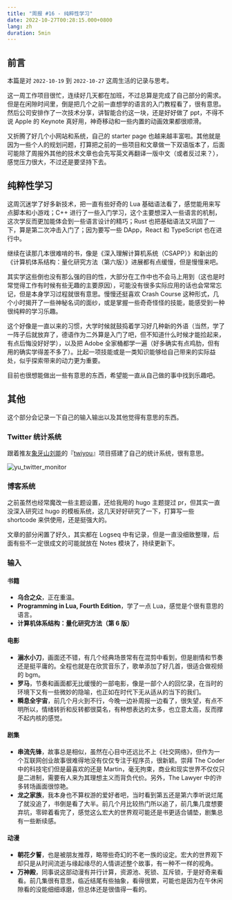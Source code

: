 ```yaml
---
title: "周报 #16 - 纯粹性学习"
date: 2022-10-27T00:28:15.000+0800
lang: zh
duration: 5min
---
```




## 前言

本篇是对 `2022-10-19` 到 `2022-10-27` 这周生活的记录与思考。

这一周工作项目很忙，连续好几天都在加班，不过总算是完成了自己部分的需求。但是在闲隙时间里，倒是把几个之前一直想学的语言的入门教程看了，很有意思。然后公司安排作了一次技术分享，讲智能合约这一块，还是好好做了 ppt，不得不说 Apple 的 Keynote 真好用，神奇移动和一些内置的动画效果都很顺滑。

又折腾了好几个小网站和系统，自己的 starter page 也越来越丰富啦。其他就是因为一些个人的规划问题，打算把之前的一些项目和文章做一下双语版本了，后面可能除了周报外其他的技术文章也会先写英文再翻译一版中文（或者反过来？），感觉压力很大，不过还是要坚持下去。

## 纯粹性学习

这周沉迷学了好多新技术，把一直有些好奇的 Lua 基础语法看了，感觉能用来写点脚本和小游戏；C++ 进行了一些入门学习，这个主要想深入一些语言的机制，这次学反而更加能体会到一些语言设计的精巧；Rust 也把基础语法又巩固了一下，算是第二次冲击入门了；因为要写一些 DApp，React 和 TypeScript 也在进行中。

继续在读那几本很难啃的书，像是《深入理解计算机系统（CSAPP）》和新出的《计算机体系结构：量化研究方法（第六版）》进展都有点缓慢，但是慢慢来吧。

其实学这些倒也没有那么强的目的性，大部分在工作中也不会马上用到（这也是时常觉得工作有时候有些无趣的主要原因），可能没有很多实际应用的话也会常常忘记，但是本身学习过程就很有意思。慢慢还挺喜欢 Crash Course 这种形式，几个小时揭开了一些神秘名词的面纱，或是掌握一些奇奇怪怪的技能，能感受到一种很纯粹的学习乐趣。

这个好像是一直以来的习惯，大学时候就鼓捣着学习好几种新的外语（当然，学了一阵子后就放弃了，德语作为二外算是入门了吧，但不知道什么时候才能捡起来，有点后悔没好好学），以及把 Adobe 全家桶都学一遍（好多确实有点鸡肋，但有用的确实学得差不多了）。比起一项技能或是一类知识能够给自己带来的实际益处，似乎探索带来的动力更为重要。

目前也很想能做出一些有意思的东西，希望能一直从自己做的事中找到乐趣吧。

## 其他

这个部分会记录一下自己的输入输出以及其他觉得有意思的东西。

### Twitter 统计系统

跟着推友[象牙山刘能](https://twitter.com/disksing)的『[twiyou](https://github.com/disksing/twiyou)』项目搭建了自己的统计系统，很有意思。

![yu_twitter_monitor](https://image.pseudoyu.com/images/yu_twitter_monitor.png)

### 博客系统

之前虽然也经常魔改一些主题设置，还给我用的 hugo 主题提过 pr，但其实一直没深入研究过 hugo 的模板系统，这几天好好研究了一下，打算写一些 shortcode 来供使用，还是挺强大的。

文章的部分闲置了好久，其实都在 Logseq 中有记录，但是一直没细致整理，后面有些不一定很成文的可能就放在 Notes 模块了，持续更新下。

### 输入

#### 书籍

- **乌合之众**，正在重温。
- **Programming in Lua, Fourth Edition**，学了一点 Lua，感觉是个很有意思的语言。
- **计算机体系结构：量化研究方法（第 6 版）**

#### 电影

- **溺水小刀**，画面还不错，有几个经典场景常有在混剪中看到，但是剧情和节奏还是挺平庸的。全程也就是在欣赏音乐了，歌单添加了好几首，很适合做视频的 bgm。
- **罗马**，节奏和画面都无比缓慢的一部电影，像是一部个人的回忆录，在当时的环境下又有一些微妙的隐喻，也正如在时代下无从适从的当下的我们。
- **瞬息全宇宙**，前几个月火到不行，今晚一边补周报一边看了，很失望，有点不明所以，情绪转折和反转都很莫名，有种想表达的太多，也立意太高，反而撑不起内核的感觉。

#### 剧集

- **串流先锋**，故事总是相似，虽然在心目中还远比不上《社交网络》，但作为一个互联网创业故事很难得地没有仅仅专注于程序员，很新颖。崇拜 The Coder 中的科技宅们但是最喜欢的还是 Martin，毫无拘束，商业和现实世界不仅仅只是二进制，需要有人来为其理想主义而背负代价。另外，The Lawyer 中的许多转场画面很惊艳。
- **龙之家族**，我本身也不算权游的爱好者吧，当时看到第五还是第六季听说烂尾了就没追了，书倒是看了大半。前几个月比较热门所以追了，前几集几度想要弃坑，零碎着看完了，感觉这么宏大的世界观可能还是书更适合铺垫，剧集总有一些断续感。

#### 动漫

- **朝花夕誓**，也是被朋友推荐，略带些奇幻的不老一族的设定。宏大的世界观下却只是从时间流逝与缘起缘尽的人情讲述整个故事，有一种不一样的视角。
- **万神殿**，同事说这部动漫有并行计算，资源池、死锁、互斥锁，于是好奇来看看。前几集很有意思，临近结尾有些抽象，看得很累，可能也是因为在午休闲隙看的没能细细琢磨，但总体还是很值得一看的。
